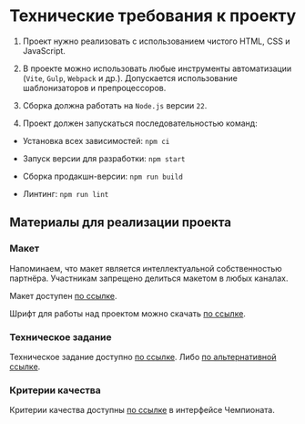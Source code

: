 # Технические требования к проекту
1. Проект нужно реализовать с использованием чистого HTML, CSS и JavaScript.

1. В проекте можно использовать любые инструменты автоматизации (`Vite`, `Gulp`, `Webpack` и др.). Допускается использование шаблонизаторов и препроцессоров.

1. Сборка должна работать на `Node.js` версии `22`.

1. Проект должен запускаться последовательностью команд:

 - Установка всех зависимостей: `npm ci`

 - Запуск версии для разработки: `npm start`

 - Сборка продакшн-версии: `npm run build`

 - Линтинг: `npm run lint`

## Материалы для реализации проекта
### Макет
Напоминаем, что макет является интеллектуальной собственностью партнёра. Участникам запрещено делиться макетом в любых каналах.

Макет доступен [по ссылке](https://www.figma.com/design/0AGhIVuW6EWOmCRSHSKQLd/WMF-Contest?node-id=0-1&t=xTM5Jb3wiypTOBxs-1).

Шрифт для работы над проектом можно скачать [по ссылке](https://disk.360.yandex.ru/d/Jv8sEJC6JEiAnw). 

### Техническое задание
Техническое задание доступно [по ссылке](https://htmlacademy.notion.site/25c608fdc1c080069965e5bfc582181c?source=copy_link). Либо [по альтернативной ссылке](https://buildin.ai/share/fbea9fd8-9fb5-4ffd-abf8-6189b1f93fb9?code=2KK68F).

### Критерии качества
Критерии качества доступны [по ссылке](https://up.htmlacademy.ru/olympics/2/criteries) в интерфейсе Чемпионата.